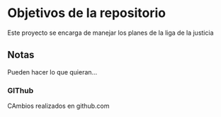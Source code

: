 # Objetivos de la repositorio

Este proyecto se encarga de manejar los planes de la liga de la justicia


## Notas
Pueden hacer lo que quieran...
### GIThub
CAmbios realizados en github.com
